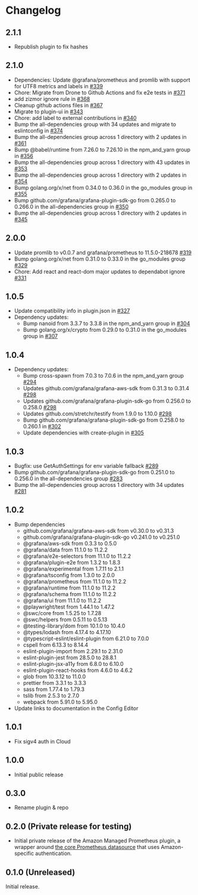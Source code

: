 # Changelog

## 2.1.1

- Republish plugin to fix hashes

## 2.1.0

- Dependencies: Update @grafana/prometheus and promlib with support for UTF8 metrics and labels in [#339](https://github.com/grafana/grafana-amazonprometheus-datasource/pull/339)
- Chore: Migrate from Drone to Github Actions and fix e2e tests in [#371](https://github.com/grafana/grafana-amazonprometheus-datasource/pull/371)
- add zizmor ignore rule in [#368](https://github.com/grafana/grafana-amazonprometheus-datasource/pull/368)
- Cleanup github actions files in [#367](https://github.com/grafana/grafana-amazonprometheus-datasource/pull/367)
- Migrate to plugin-ui in [#343](https://github.com/grafana/grafana-amazonprometheus-datasource/pull/343)
- Chore: add label to external contributions in [#340](https://github.com/grafana/grafana-amazonprometheus-datasource/pull/340)
- Bump the all-dependencies group with 34 updates and migrate to eslintconfig in [#374](https://github.com/grafana/grafana-amazonprometheus-datasource/pull/374)
- Bump the all-dependencies group across 1 directory with 2 updates in [#361](https://github.com/grafana/grafana-amazonprometheus-datasource/pull/361)
- Bump @babel/runtime from 7.26.0 to 7.26.10 in the npm_and_yarn group in [#356](https://github.com/grafana/grafana-amazonprometheus-datasource/pull/356)
- Bump the all-dependencies group across 1 directory with 43 updates in [#353](https://github.com/grafana/grafana-amazonprometheus-datasource/pull/353)
- Bump the all-dependencies group across 1 directory with 2 updates in [#354](https://github.com/grafana/grafana-amazonprometheus-datasource/pull/354)
- Bump golang.org/x/net from 0.34.0 to 0.36.0 in the go_modules group in [#355](https://github.com/grafana/grafana-amazonprometheus-datasource/pull/355)
- Bump github.com/grafana/grafana-plugin-sdk-go from 0.265.0 to 0.266.0 in the all-dependencies group in [#350](https://github.com/grafana/grafana-amazonprometheus-datasource/pull/350)
- Bump the all-dependencies group across 1 directory with 2 updates in [#345](https://github.com/grafana/grafana-amazonprometheus-datasource/pull/345)

## 2.0.0

- Update promlib to v0.0.7 and grafana/prometheus to 11.5.0-218678 [#319](https://github.com/grafana/grafana-amazonprometheus-datasource/pull/319)
- Bump golang.org/x/net from 0.31.0 to 0.33.0 in the go_modules group [#329](https://github.com/grafana/grafana-amazonprometheus-datasource/pull/329)
- Chore: Add react and react-dom major updates to dependabot ignore [#331](https://github.com/grafana/grafana-amazonprometheus-datasource/pull/331)

## 1.0.5

- Update compatibility info in plugin.json in [#327](https://github.com/grafana/grafana-amazonprometheus-datasource/pull/327)
- Dependency updates:
  - Bump nanoid from 3.3.7 to 3.3.8 in the npm_and_yarn group in [#304](https://github.com/grafana/grafana-amazonprometheus-datasource/pull/304)
  - Bump golang.org/x/crypto from 0.29.0 to 0.31.0 in the go_modules group in [#307](https://github.com/grafana/grafana-amazonprometheus-datasource/pull/307)

## 1.0.4

- Dependency updates:
  - Bump cross-spawn from 7.0.3 to 7.0.6 in the npm_and_yarn group [#294](https://github.com/grafana/grafana-amazonprometheus-datasource/pull/294)
  - Updates github.com/grafana/grafana-aws-sdk from 0.31.3 to 0.31.4 [#298](https://github.com/grafana/grafana-amazonprometheus-datasource/pull/298)
  - Updates github.com/grafana/grafana-plugin-sdk-go from 0.256.0 to 0.258.0 [#298](https://github.com/grafana/grafana-amazonprometheus-datasource/pull/298)
  - Updates github.com/stretchr/testify from 1.9.0 to 1.10.0 [#298](https://github.com/grafana/grafana-amazonprometheus-datasource/pull/298)
  - Bump github.com/grafana/grafana-plugin-sdk-go from 0.258.0 to 0.260.1 in [#302](https://github.com/grafana/grafana-amazonprometheus-datasource/pull/302)
  - Update dependencies with create-plugin in [#305](https://github.com/grafana/grafana-amazonprometheus-datasource/pull/305)

## 1.0.3

- Bugfix: use GetAuthSettings for env variable fallback [#289](https://github.com/grafana/grafana-amazonprometheus-datasource/pull/289)
- Bump github.com/grafana/grafana-plugin-sdk-go from 0.251.0 to 0.256.0 in the all-dependencies group [#283](https://github.com/grafana/grafana-amazonprometheus-datasource/pull/283)
- Bump the all-dependencies group across 1 directory with 34 updates [#281](https://github.com/grafana/grafana-amazonprometheus-datasource/pull/281)

## 1.0.2

- Bump dependencies
  - github.com/grafana/grafana-aws-sdk from v0.30.0 to v0.31.3
  - github.com/grafana/grafana-plugin-sdk-go v0.241.0 to v0.251.0
  - @grafana/aws-sdk from 0.3.3 to 0.5.0
  - @grafana/data from 11.1.0 to 11.2.2
  - @grafana/e2e-selectors from 11.1.0 to 11.2.2
  - @grafana/plugin-e2e from 1.3.2 to 1.8.3
  - @grafana/experimental from 1.7.11 to 2.1.1
  - @grafana/tsconfig from 1.3.0 to 2.0.0
  - @grafana/prometheus from 11.1.0 to 11.2.2
  - @grafana/runtime from 11.1.0 to 11.2.2
  - @grafana/schema from 11.1.0 to 11.2.2
  - @grafana/ui from 11.1.0 to 11.2.2
  - @playwright/test from 1.44.1 to 1.47.2
  - @swc/core from 1.5.25 to 1.7.28
  - @swc/helpers from 0.5.11 to 0.5.13
  - @testing-library/dom from 10.1.0 to 10.4.0
  - @types/lodash from 4.17.4 to 4.17.10
  - @typescript-eslint/eslint-plugin from 6.21.0 to 7.0.0
  - cspell from 6.13.3 to 8.14.4
  - eslint-plugin-import from 2.29.1 to 2.31.0
  - eslint-plugin-jest from 28.5.0 to 28.8.1
  - eslint-plugin-jsx-a11y from 6.8.0 to 6.10.0
  - eslint-plugin-react-hooks from 4.6.0 to 4.6.2
  - glob from 10.3.12 to 11.0.0
  - prettier from 3.3.1 to 3.3.3
  - sass from 1.77.4 to 1.79.3
  - tslib from 2.5.3 to 2.7.0
  - webpack from 5.91.0 to 5.95.0
- Update links to documentation in the Config Editor

## 1.0.1

- Fix sigv4 auth in Cloud

## 1.0.0

- Initial public release

## 0.3.0

- Rename plugin & repo

## 0.2.0 (Private release for testing)

- Initial private release of the Amazon Managed Prometheus plugin, a wrapper around [the core Prometheus datasource](https://grafana.com/docs/grafana/latest/datasources/prometheus/) that uses Amazon-specific authentication.

## 0.1.0 (Unreleased)

Initial release.
